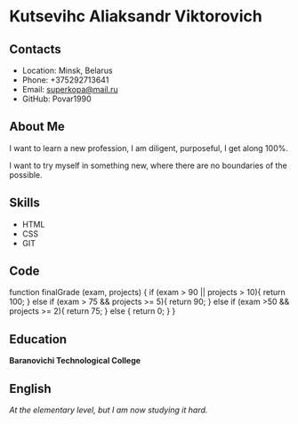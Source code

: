 # Kutsevihc Aliaksandr Viktorovich

## Contacts
* Location: Minsk, Belarus
* Phone: +375292713641
* Email: superkopa@mail.ru
* GitHub: Povar1990

## About Me

I want to learn a new profession, I am diligent, purposeful, I get along 100%.

I want to try myself in something new, where there are no boundaries of the possible.

## Skills

* HTML
* CSS
* GIT

## Code

function finalGrade (exam, projects) {
  if (exam > 90 || projects > 10){
    return 100;
  } else if (exam > 75 && projects >= 5){
    return 90;
  } else if (exam >50 && projects >= 2){
    return 75;
  } else {
    return 0;
  }
}

## Education
   **Baranovichi Technological College**

## English

   *At the elementary level, but I am now studying it hard.*